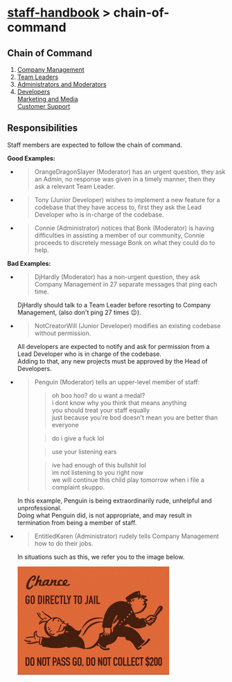 # [staff-handbook](../../README.md) > chain-of-command

## Chain of Command
1. [Company Management](./company-management.md)
2. [Team Leaders](./team-leaders.md)
3. [Administrators and Moderators](./administrators-and-moderators.md)
4. [Developers](./developers.md)  
   [Marketing and Media](./marketing-and-media.md)  
   [Customer Support](./customer-support.md)

## Responsibilities
Staff members are expected to follow the chain of command.

**Good Examples:**
- > OrangeDragonSlayer (Moderator) has an urgent question, they ask an Admin, no response was given in a timely manner, then they ask a relevant Team Leader.

- > Tony (Junior Developer) wishes to implement a new feature for a codebase that they have access to, first they ask the Lead Developer who is in-charge of the codebase.

- > Connie (Administrator) notices that Bonk (Moderator) is having difficulties in assisting a member of our community, Connie proceeds to discretely message Bonk on what they could do to help.

**Bad Examples:**
- > DjHardly (Moderator) has a non-urgent question, they ask Company Management in 27 separate messages that ping each time.

  DjHardly should talk to a Team Leader before resorting to Company Management, (also don't ping 27 times 😉).

- > NotCreatorWill (Junior Developer) modifies an existing codebase without permission.

  All developers are expected to notify and ask for permission from a Lead Developer who is in charge of the codebase.  
  Adding to that, any new projects must be approved by the Head of Developers.

- > Penguin (Moderator) tells an upper-level member of staff:  
    >> oh boo hoo? do u want a medal?  
    >> i dont know why you think that means anything  
    >> you should treat your staff equally  
    >> just because you're bod doesn't mean you are better than everyone  
    >  
    >> do i give a fuck lol
    >  
    >> use your listening ears
    >  
    >> ive had enough of this bullshit lol  
    >> im not listening to you right now  
    >> we will continue this child play tomorrow when i file a complaint skuppo.

  In this example, Penguin is being extraordinarily rude, unhelpful and unprofessional.  
  Doing what Penguin did, is not appropriate, and may result in termination from being a member of staff.

- > EntitledKaren (Administrator) rudely tells Company Management how to do their jobs.

  In situations such as this, we refer you to the image below.

  ![Monopoly Meme](/assets/media/images/meme--monopoly-go-to-jail.gif)

